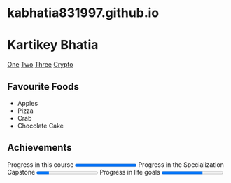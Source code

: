 # kabhatia831997.github.io
<!DOCTYPE html>
<html lang="en">
<head>
    <meta charset="UTF-8">
    <title>HTML5Project.png 986x772 pixels</title>
</head>
<body>
    <h1>Kartikey Bhatia</h1>
    <a href="https://www.google.com">One</a>
    <a href="https://www.amazon.com">Two</a>
    <a href="https://medium.com">Three</a>
    <a href="https://crypto.com">Crypto</a>
    <section>
        <h2>Favourite Foods</h2>
        <ul>
            <li>Apples</li>
            <li>Pizza</li>
            <li>Crab</li>
            <li>Chocolate Cake</li>
        </ul>
    </section>
    <section>
        <h2>Achievements</h2>
        <label for="file">Progress in this course</label>
        <progress id="file" value="100" max="100">100%</progress>
        <label for="file">Progress in the Specialization Capstone</label>
        <progress id="file" value="20" max="100">20%</progress>
        <label for="file">Progress in life goals</label>
        <progress id="file" value="67" max="100">67%</progress>
    </section
</body>
</html>
